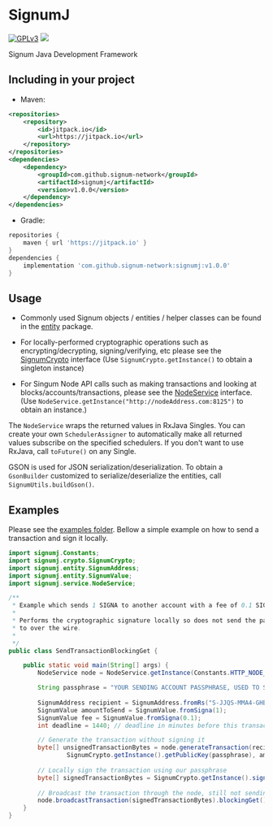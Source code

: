 # SignumJ
[![GPLv3](https://img.shields.io/badge/license-GPLv3-blue.svg)](LICENSE)
[![](https://jitpack.io/v/burst-apps-team/burstkit4j.svg)](https://jitpack.io/#signum-network/signumj)

Signum Java Development Framework

## Including in your project

* Maven:

```xml
<repositories>
	<repository>
	    <id>jitpack.io</id>
	    <url>https://jitpack.io</url>
	</repository>
</repositories>
<dependencies>
    <dependency>
	    <groupId>com.github.signum-network</groupId>
	    <artifactId>signumj</artifactId>
	    <version>v1.0.0</version>
	</dependency>
</dependencies>
```

* Gradle:

```gradle
repositories {
	maven { url 'https://jitpack.io' }
}
dependencies {
	implementation 'com.github.signum-network:signumj:v1.0.0'
}
```

## Usage

* Commonly used Signum objects / entities / helper classes can be found in the [entity](src/main/java/signumj/entity) package.

* For locally-performed cryptographic operations such as encrypting/decrypting, signing/verifying, etc please see the [SignumCrypto](src/main/java/signumj/crypto/SignumCrypto.java) interface (Use `SignumCrypto.getInstance()` to obtain a singleton instance)

* For Singum Node API calls such as making transactions and looking at blocks/accounts/transactions, please see the [NodeService](src/main/java/signumj/service/NodeService.java) interface. (Use `NodeService.getInstance("http://nodeAddress.com:8125")` to obtain an instance.)

The `NodeService` wraps the returned values in RxJava Singles. You can create your own `SchedulerAssigner` to automatically make all returned values subscribe on the specified schedulers. If you don't want to use RxJava, call `toFuture()` on any Single.

GSON is used for JSON serialization/deserialization. To obtain a `GsonBuilder` customized to serialize/deserialize the entities, call `SignumUtils.buildGson()`.

## Examples

Please see the [examples folder](src/test/java/signumj/examples).
Bellow a simple example on how to send a transaction and sign it locally.

```java
import signumj.Constants;
import signumj.crypto.SignumCrypto;
import signumj.entity.SignumAddress;
import signumj.entity.SignumValue;
import signumj.service.NodeService;

/**
 * Example which sends 1 SIGNA to another account with a fee of 0.1 SIGNA.
 * 
 * Performs the cryptographic signature locally so does not send the passphrase
 * to over the wire.
 * 
 */
public class SendTransactionBlockingGet {

	public static void main(String[] args) {
        NodeService node = NodeService.getInstance(Constants.HTTP_NODE_EUROPE2);

        String passphrase = "YOUR SENDING ACCOUNT PASSPHRASE, USED TO SIGN MESSAGES LOCALLY";
        
        SignumAddress recipient = SignumAddress.fromRs("S-JJQS-MMA4-GHB4-4ZNZU");
        SignumValue amountToSend = SignumValue.fromSigna(1);
        SignumValue fee = SignumValue.fromSigna(0.1);
        int deadline = 1440; // deadline in minutes before this transaction becomes invalid

        // Generate the transaction without signing it
        byte[] unsignedTransactionBytes = node.generateTransaction(recipient,
        		SignumCrypto.getInstance().getPublicKey(passphrase), amountToSend, fee, deadline, null).blockingGet();
        
        // Locally sign the transaction using our passphrase
        byte[] signedTransactionBytes = SignumCrypto.getInstance().signTransaction(passphrase, unsignedTransactionBytes);
        
        // Broadcast the transaction through the node, still not sending it any sensitive information.
        node.broadcastTransaction(signedTransactionBytes).blockingGet();
    }
}
``` 

